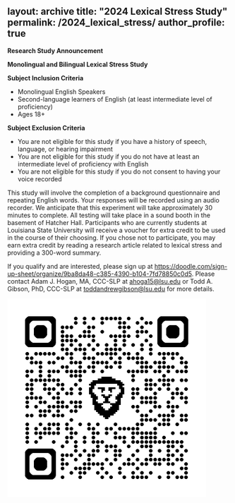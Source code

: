 layout: archive
title: "2024 Lexical Stress Study"
permalink: /2024_lexical_stress/
author_profile: true
---

**Research Study Announcement**
 
**Monolingual and Bilingual Lexical Stress Study**
 
**Subject Inclusion Criteria**
* Monolingual English Speakers
* Second-language learners of English (at least intermediate level of proficiency)
* Ages 18+

**Subject Exclusion Criteria**
* You are not eligible for this study if you have a history of speech, language, or hearing
impairment
* You are not eligible for this study if you do not have at least an intermediate level of
proficiency with English
* You are not eligible for this study if you do not consent to having your voice recorded

This study will involve the completion of a background questionnaire and repeating English
words. Your responses will be recorded using an audio recorder. We anticipate that this
experiment will take approximately 30 minutes to complete. All testing will take place in a sound
booth in the basement of Hatcher Hall. Participants who are currently students at Louisiana State
University will receive a voucher for extra credit to be used in the course of their choosing.
If you chose not to participate, you may earn extra credit by reading a research article related to
lexical stress and providing a 300-word summary.

If you qualify and are interested, please sign up at https://doodle.com/sign-up-sheet/organize/9ba8da48-c385-4390-b104-7fd78850c0d5. Please contact Adam J. Hogan, MA, CCC-SLP at ahoga15@lsu.edu or Todd A. Gibson, PhD, CCC-SLP at toddandrewgibson@lsu.edu for more details.

![Sign-up QR Code](images/qrcode_doodle.com.png)
